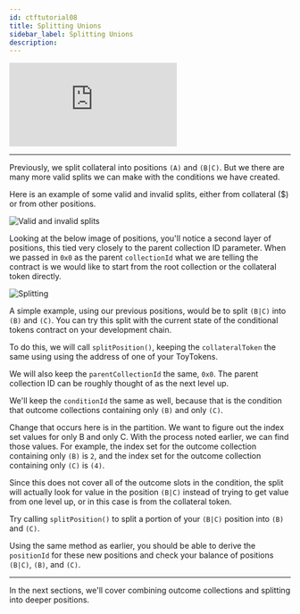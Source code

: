 ```yaml
---
id: ctftutorial08
title: Splitting Unions
sidebar_label: Splitting Unions
description:
---
```

<div class="resp-container">
    <iframe class="resp-iframe" src="https://www.youtube-nocookie.com/embed/uZNWq07Y4Ag?start=2296" frameborder="0" allow="accelerometer; autoplay; encrypted-media; gyroscope; picture-in-picture" allowfullscreen></iframe>
</div>

---

Previously, we split collateral into positions `(A)` and `(B|C)`. But we there are many more valid splits we can make with the conditions we have created.

Here is an example of some valid and invalid splits, either from collateral ($) or from other positions.

![Valid and invalid splits](assets/valid-vs-invalid-splits.png)

Looking at the below image of positions, you'll notice a second layer of positions, this tied very closely to the parent collection ID parameter. When we passed in `0x0` as the parent `collectionId` what we are telling the contract is we would like to start from the root collection or the collateral token directly.

![Splitting](assets/v2-cond-market-slots-only.png)

A simple example, using our previous positions, would be to split `(B|C)` into `(B)` and `(C)`. You can try this split with the current state of the conditional tokens contract on your development chain.

To do this, we will call `splitPosition()`, keeping the `collateralToken` the same using using the address of one of your ToyTokens.

We will also keep the `parentCollectionId` the same, `0x0`. The parent collection ID can be roughly thought of as the next level up.

We'll keep the `conditionId` the same as well, because that is the condition that outcome collections containing only `(B)` and only `(C)`.

Change that occurs here is in the partition. We want to figure out the index set values for only B and only C. With the process noted earlier, we can find those values. For example, the index set for the outcome collection containing only `(B)` is `2`, and the index set for the outcome collection containing only `(C)` is `(4)`.

Since this does not cover all of the outcome slots in the condition, the split will actually look for value in the position `(B|C)` instead of trying to get value from one level up, or in this case is from the collateral token.

Try calling `splitPosition()` to split a portion of your `(B|C)` position into `(B)` and `(C)`.

Using the same method as earlier, you should be able to derive the `positionId` for these new positions and check your balance of positions `(B|C)`, `(B)`, and `(C)`.

---

In the next sections, we'll cover combining outcome collections and splitting into deeper positions.
